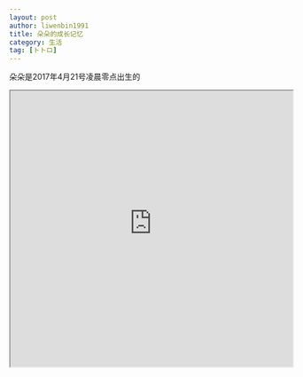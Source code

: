 ```yaml
---
layout: post
author: liwenbin1991
title: 朵朵的成长记忆
category: 生活
tag: [トトロ]
---
```

朵朵是2017年4月21号凌晨零点出生的
<iframe height=498 width=510 src="http://7xpo1r.com1.z0.glb.clouddn.com/20170702.mp4">
